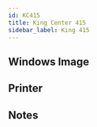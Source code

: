 ```yaml
---
id: KC415
title: King Center 415
sidebar_label: King 415
---
```


## Windows Image

## Printer

## Notes
